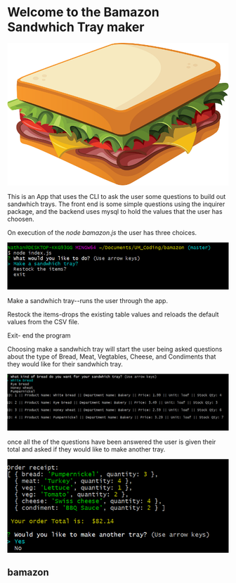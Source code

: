  


# Welcome to the Bamazon Sandwhich Tray maker


![sandwhich](https://github.com/olsonathan/bamazon/blob/master/sandwich-clipart-burger_sandwich_PNG4138.png)
 



This is an App that uses the CLI to ask the user some questions to build out sandwhich trays.  The front end is some simple questions using the inquirer package, and the backend uses mysql to hold the values that the user has choosen.

On execution of the *node bamazon.js* the user has three choices.

![First](https://github.com/olsonathan/bamazon/blob/master/first.PNG)
 

Make a sandwhich tray--runs the user through the app.

Restock the items-drops the existing table values and reloads the default values from the CSV file.

Exit- end the program

Choosing make a sandwhich tray will start the user being asked questions about the type of Bread, Meat, Vegtables, Cheese, and Condiments that they would like for their sandwhich tray.

 ![Second](https://github.com/olsonathan/bamazon/blob/master/second.PNG)


once all the of the questions have been answered the user is given their total and asked if they would like to make another tray.

 

![Third](https://github.com/olsonathan/bamazon/blob/master/third.PNG)





## bamazon